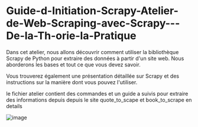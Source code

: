 # Guide-d-Initiation-Scrapy-Atelier-de-Web-Scraping-avec-Scrapy---De-la-Th-orie-la-Pratique
Dans cet atelier, nous allons découvrir comment utiliser la bibliothèque Scrapy de Python pour extraire des données à partir d'un site web. Nous aborderons les bases et tout ce que vous devez savoir.

Vous trouverez également une présentation détaillée sur Scrapy et des instructions sur la manière dont vous pouvez l'utiliser.

le fichier atelier contient des commandes et un guide a suivis pour extraire des informations depuis depuis le site quote_to_scape et book_to_scrape en details

![image](https://github.com/Maryamlaouina/Guide-d-Initiation-Scrapy-Atelier-de-Web-Scraping-avec-Scrapy---De-la-Th-orie-la-Pratique/assets/103520731/2bfb5c51-afcc-487b-8408-0dac631ef145)

